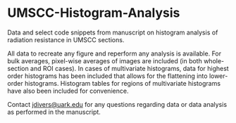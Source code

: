 # UMSCC-Histogram-Analysis
Data and select code snippets from manuscript on histogram analysis of radiation resistance in UMSCC sections.

All data to recreate any figure and reperform any analysis is available. For bulk averages, pixel-wise averages of images are included (in both whole-section and ROI cases). In cases of multivariate histograms, data for highest order histograms has been included that allows for the flattening into lower-order histograms. Histogram tables for regions of multivariate histograms have also been included for convenience.

Contact jdivers@uark.edu for any questions regarding data or data analysis as performed in the manuscript.
